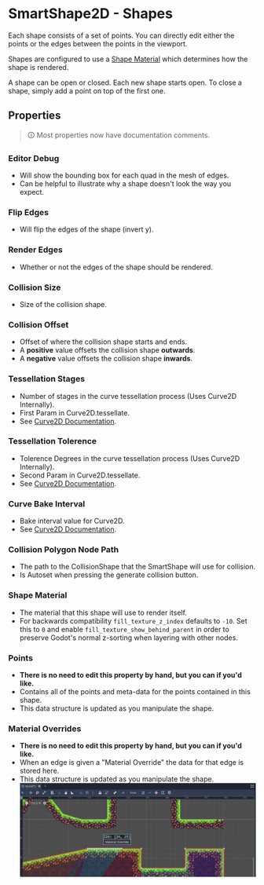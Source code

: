 # SmartShape2D - Shapes

Each shape consists of a set of points. You can directly edit either the points or the edges between the points in the viewport.

Shapes are configured to use a [Shape Material](./Resources.md#ShapeMaterial) which determines how the shape is rendered.

A shape can be open or closed. Each new shape starts open. To close a shape, simply add a point on top of the first one.


## Properties

> 🛈 Most properties now have documentation comments.

<!-- TODO: this is incomplete - not all properties are here -->

### Editor Debug

- Will show the bounding box for each quad in the mesh of edges.
- Can be helpful to illustrate why a shape doesn't look the way you expect.

### Flip Edges

- Will flip the edges of the shape (invert y).

### Render Edges

- Whether or not the edges of the shape should be rendered.

### Collision Size

- Size of the collision shape.

### Collision Offset

- Offset of where the collision shape starts and ends.
- A **positive** value offsets the collision shape **outwards**.
- A **negative** value offsets the collision shape **inwards**.

### Tessellation Stages

- Number of stages in the curve tessellation process (Uses Curve2D Internally).
- First Param in Curve2D.tessellate.
- See [Curve2D Documentation](https://docs.godotengine.org/en/3.2/classes/class_curve2d.html#class-curve2d-method-tessellate).

### Tessellation Tolerence

- Tolerence Degrees in the curve tessellation process (Uses Curve2D Internally).
- Second Param in Curve2D.tessellate.
- See [Curve2D Documentation](https://docs.godotengine.org/en/3.2/classes/class_curve2d.html#class-curve2d-method-tessellate).

### Curve Bake Interval

- Bake interval value for Curve2D.
- See [Curve2D Documentation](https://docs.godotengine.org/en/3.2/classes/class_curve2d.html#class-curve2d-property-bake-interval).

### Collision Polygon Node Path

- The path to the CollisionShape that the SmartShape will use for collision.
- Is Autoset when pressing the generate collision button.

### Shape Material

- The material that this shape will use to render itself.
- For backwards compatibility `fill_texture_z_index` defaults to `-10`. Set this to `0` and enable `fill_texture_show_behind_parent` in order to preserve Godot's normal z-sorting when layering with other nodes.

### Points

- **There is no need to edit this property by hand, but you can if you'd like.**
- Contains all of the points and meta-data for the points contained in this shape.
- This data structure is updated as you manipulate the shape.

### Material Overrides

- **There is no need to edit this property by hand, but you can if you'd like.**
- When an edge is given a "Material Override" the data for that edge is stored here.
- This data structure is updated as you manipulate the shape.
![EdgeData Popup](./imgs/EdgeEdit-MaterialOverride.png)

